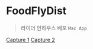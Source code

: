 # FoodFlyDist
> 라이더 인하우스 배포 `Mac App`

[Capture 1](https://i.imgur.com/qYgmg9c.png)
[Capture 2](https://i.imgur.com/7jkLkww.png)
